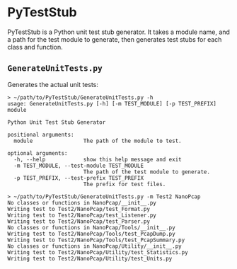 
# PyTestStub
PyTestStub is a Python unit test stub generator. It takes a module name, and a
path for the test module to generate, then generates test stubs for each class
and function.

## `GenerateUnitTests.py`
Generates the actual unit tests:

	> ~/path/to/PyTestStub/GenerateUnitTests.py -h
	usage: GenerateUnitTests.py [-h] [-m TEST_MODULE] [-p TEST_PREFIX] module

	Python Unit Test Stub Generator

	positional arguments:
	  module                The path of the module to test.

	optional arguments:
	  -h, --help            show this help message and exit
	  -m TEST_MODULE, --test-module TEST_MODULE
	                        The path of the test module to generate.
	  -p TEST_PREFIX, --test-prefix TEST_PREFIX
	                        The prefix for test files.

	> ~/path/to/PyTestStub/GenerateUnitTests.py -m Test2 NanoPcap
	No classes or functions in NanoPcap/__init__.py
	Writing test to Test2/NanoPcap/test_Format.py
	Writing test to Test2/NanoPcap/test_Listener.py
	Writing test to Test2/NanoPcap/test_Parser.py
	No classes or functions in NanoPcap/Tools/__init__.py
	Writing test to Test2/NanoPcap/Tools/test_PcapDump.py
	Writing test to Test2/NanoPcap/Tools/test_PcapSummary.py
	No classes or functions in NanoPcap/Utility/__init__.py
	Writing test to Test2/NanoPcap/Utility/test_Statistics.py
	Writing test to Test2/NanoPcap/Utility/test_Units.py
